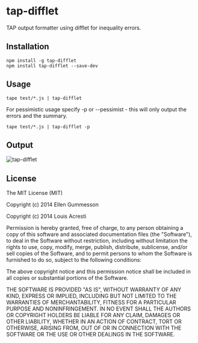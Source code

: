 # tap-difflet

TAP output formatter using difflet for inequality errors.

## Installation

~~~ text
npm install -g tap-difflet
npm install tap-difflet --save-dev
~~~

## Usage

~~~ text
tape test/*.js | tap-difflet
~~~

For pessimistic usage specify -p or --pessimist - this will only output the errors and the summary.

~~~ text
tape test/*.js | tap-difflet -p
~~~

## Output

![tap-difflet](http://i.imgur.com/8uFAvXU.png)

## License

The MIT License (MIT)

Copyright (c) 2014 Ellen Gummesson

Copyright (c) 2014 Louis Acresti

Permission is hereby granted, free of charge, to any person obtaining a copy
of this software and associated documentation files (the "Software"), to deal
in the Software without restriction, including without limitation the rights
to use, copy, modify, merge, publish, distribute, sublicense, and/or sell
copies of the Software, and to permit persons to whom the Software is
furnished to do so, subject to the following conditions:

The above copyright notice and this permission notice shall be included in
all copies or substantial portions of the Software.

THE SOFTWARE IS PROVIDED "AS IS", WITHOUT WARRANTY OF ANY KIND, EXPRESS OR
IMPLIED, INCLUDING BUT NOT LIMITED TO THE WARRANTIES OF MERCHANTABILITY,
FITNESS FOR A PARTICULAR PURPOSE AND NONINFRINGEMENT. IN NO EVENT SHALL THE
AUTHORS OR COPYRIGHT HOLDERS BE LIABLE FOR ANY CLAIM, DAMAGES OR OTHER
LIABILITY, WHETHER IN AN ACTION OF CONTRACT, TORT OR OTHERWISE, ARISING FROM,
OUT OF OR IN CONNECTION WITH THE SOFTWARE OR THE USE OR OTHER DEALINGS IN
THE SOFTWARE.

